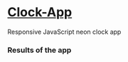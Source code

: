 # [Clock-App](https://github.com/AndrewTer/Clock-App)

Responsive JavaScript neon clock app

### Results of the app
